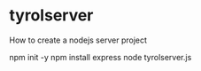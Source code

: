 # tyrolserver

How to create a nodejs server project

npm init -y
npm install express
node tyrolserver.js



